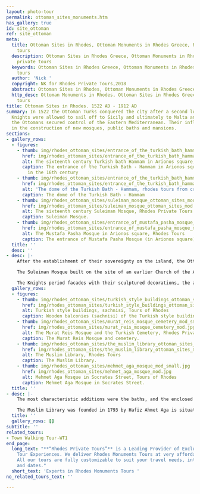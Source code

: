 ```yaml
---
layout: photo-tour
permalink: ottoman_sites_monuments.htm
has_gallery: true
id: site_ottoman
ref: site_ottoman
meta:
  title: Ottoman Sites in Rhodes, Ottoman Monuments in Rhodes Greece, Rhodes private
    tours
  description: Ottoman Sites in Rhodes Greece, Ottoman Monuments in Rhodes, Rhodes
    private tours
  keywords: Ottoman Sites in Rhodes Greece, Ottoman Monuments in Rhodes, Rhodes private
    tours
  author: 'Nick '
  copyright: NK for Rhodes Private Tours,2018
  abstract: Ottoman Sites in Rhodes, Ottoman Monuments in Rhodes Greece
  http_desc: Ottoman Monuments in Rhodes, Ottoman Sites in Rhodes Greece, Rhodes private
    tours
title: Ottoman Sites in Rhodes. 1522 AD - 1912 AD
summary: In 1522 the Ottoman Turks conquered the city after a second long siege. The
  Knights were allowed to sail off to Sicily and ultimately to Malta and Gozo. Thus,
  the Ottomans secured control of the Eastern Mediterranean. Their influence was expressed
  in the construction of new mosques, public baths and mansions.
sections:
- gallery_rows:
  - figures:
    - thumb: img/rhodes_ottoman_sites/entrance_of_the_turkish_bath_hammam_mod_small.jpg
      href: img/rhodes_ottoman_sites/entrance_of_the_turkish_bath_hammam_mod.jpg
      alt: The sixteenth century Turkish bath Hammam in Arionos square, Rhodes Tours
      caption: The entrance of the Turkish Bath - Hammam in Arionos square. Built
        in the 16th century
    - thumb: img/rhodes_ottoman_sites/entrance_of_the_turkish_bath_hammam_2_mod_small.jpg
      href: img/rhodes_ottoman_sites/entrance_of_the_turkish_bath_hammam_2_mod.jpg
      alt: 'The dome of the Turkish Bath - Hammam, rhodes tours from cruise ship '
      caption: The dome of the Turkish Bath - Hammam
    - thumb: img/rhodes_ottoman_sites/suleiman_mosque_ottoman_sites_mod_small.png
      href: img/rhodes_ottoman_sites/suleiman_mosque_ottoman_sites_mod.jpg
      alt: The sixteenth century Suleiman Mosque, Rhodes Private Tours
      caption: Suleiman Mosque.
    - thumb: img/rhodes_ottoman_sites/entrance_of_mustafa_pasha_mosque_mod_small.jpg
      href: img/rhodes_ottoman_sites/entrance_of_mustafa_pasha_mosque_mod.jpg
      alt: The Mustafa Pasha Mosque in Arionos square, Rhodes Tours
      caption: The entrance of Mustafa Pasha Mosque (in Arionos square).
  title: ''
  desc: ''
- desc: |-
    After the establishment of their sovereignty on the island, the Ottoman Turks converted most of the churches into mosques and transformed the major houses into private mansions or public buildings.

    The Suleiman Mosque built on the site of an earlier Church of the Apostles, it was constructed in honor of the Sultan after his conquest of Rhodes in 1522 and rebuilt in 1808.

    The Knights period facades with their sculptured decorations, the arched gates and hewn stone walls were enriched with the random character of the Ottoman architecture adapted to the local climate and culture. In this process most of the architectural features of the existing buildings were preserved.
  gallery_rows:
  - figures:
    - thumb: img/rhodes_ottoman_sites/turkish_style_buildings_ottoman_sites_mod_small.jpg
      href: img/rhodes_ottoman_sites/turkish_style_buildings_ottoman_sites_mod.jpg
      alt: Turkish style buildings, sachnisi, Tours of Rhodes
      caption: Wooden balconies (sachnisi) of the Turkish style buildings.
    - thumb: img/rhodes_ottoman_sites/murat_reis_mosque_cemetery_mod_small.jpg
      href: img/rhodes_ottoman_sites/murat_reis_mosque_cemetery_mod.jpg
      alt: The Murat Reis Mosque and the Turkish Cemetery, Rhodes Private Tours
      caption: The Murat Reis Mosque and cemetery.
    - thumb: img/rhodes_ottoman_sites/the_muslim_library_ottoman_sites_mod_small.jpg
      href: img/rhodes_ottoman_sites/the_muslim_library_ottoman_sites_mod.jpg
      alt: The Muslim Library, Rhodes Tours
      caption: The Muslim Library.
    - thumb: img/rhodes_ottoman_sites/mehmet_aga_mosque_mod_small.jpg
      href: img/rhodes_ottoman_sites/mehmet_aga_mosque_mod.jpg
      alt: Mehmet Aga Mosque in Socrates Street, Tours of Rhodes
      caption: Mehmet Aga Mosque in Socrates Street.
  title: ''
- desc: |-
    The most characteristic additions were the baths, and the enclosed wooden balconies on the facades over the narrow streets. The result was a mixture of oriental architecture with imposing western architectural remains and more recent buildings, which were characteristic of the local architecture of the time.

    The Muslim Library was founded in 1793 by Hafiz Ahmet Aga is situated opposite the mosque of Suleiman. The building is well preserved, with a small garden. It houses an interesting collection of rare manuscripts and scrolls written in Turkish, Arabian and Persian, the most significant being the one that narrates the siege and conquer of the island by the Turks in 1522. Only the front room can be visited.
  title: ''
  gallery_rows: []
subtitle: ''
related_tours:
- Town Walking Tour-WT1
end_page:
  long_text: "**“Rhodes Private Tours”** is a Leading Provider of Exclusive and Personalized
    Tour Experiences. We deliver Rhodes Monuments Tours at very affordable rates.
    All our tours are fully customizable to suit your travel needs, interests, schedules,
    and dates."
  short_text: 'Experts in Rhodes Monuments Tours '
no_related_tours_text: ''

---
```

